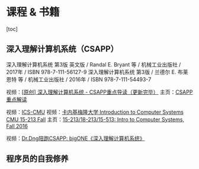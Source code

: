 # 课程 & 书籍

[toc]



## 深入理解计算机系统（CSAPP）

深入理解计算机系统 第3版 英文版 / Randal E. Bryant 等 / 机械工业出版社 / 2017年 / ISBN 978-7-111-56127-9
深入理解计算机系统 第3版 / 兰德尔 E. 布莱恩特 等 / 机械工业出版社 / 2016年 / ISBN 978-7-111-54493-7

视频：[[原创] 深入理解计算机系统 - CSAPP重点导读（更新完毕）](https://www.bilibili.com/video/BV1RK4y1R7Kf/)
主页：[CSAPP重点解读](https://fengmuzi2003.gitbook.io/csapp3e/)

视频：[ICS-CMU](https://www.youtube.com/playlist?list=PLbY-cFJNzq7z_tQGq-rxtq_n2QQDf5vnM)
视频：[卡内基梅隆大学 Introduction to Computer Systems CMU 15-213 Fall](https://www.bilibili.com/video/BV1Lx411p7Wn/)
主页：[15-213/18-213/15-513: Intro to Computer Systems, Fall 2016](https://www.cs.cmu.edu/afs/cs/academic/class/15213-f16/www/index.html)

视频：[Dr.Dng陪跑CSAPP: bigONE《深入理解计算机系统》](https://www.bilibili.com/video/BV1hf4y1P7qW/)



## 程序员的自我修养



